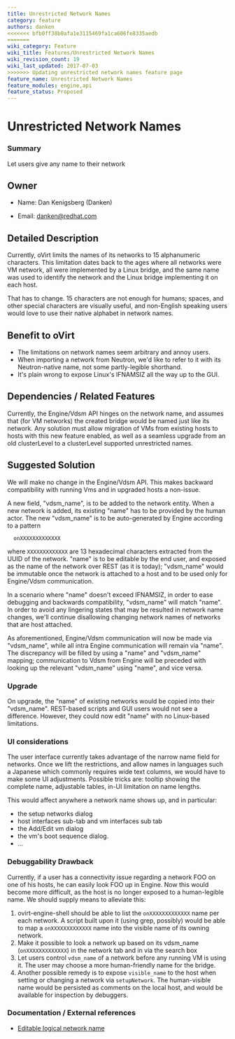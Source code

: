 ```yaml
---
title: Unrestricted Network Names
category: feature
authors: danken
<<<<<<< bfb0ff38b0afa1e3115469fa1ca606fe8335aedb
=======
wiki_category: Feature
wiki_title: Features/Unrestricted Network Names
wiki_revision_count: 19
wiki_last_updated: 2017-07-03
>>>>>>> Updating unrestricted network names feature page
feature_name: Unrestricted Network Names
feature_modules: engine,api
feature_status: Proposed
---
```


# Unrestricted Network Names

### Summary

Let users give any name to their network

## Owner

*   Name: Dan Kenigsberg (Danken)

<!-- -->

*   Email: <danken@redhat.com>

## Detailed Description

Currently, oVirt limits the names of its networks to 15 alphanumeric characters. This limitation dates back to the ages where all networks were VM network, all were implemented by a Linux bridge, and the same name was used to identify the network and the Linux bridge implementing it on each host.

That has to change. 15 characters are not enough for humans; spaces, and other special characters are visually useful, and non-English speaking users would love to use their native alphabet in network names.

## Benefit to oVirt

*   The limitations on network names seem arbitrary and annoy users.
*   When importing a network from Neutron, we'd like to refer to it with its Neutron-native name, not some partly-legible shorthand.
*   It's plain wrong to expose Linux's IFNAMSIZ all the way up to the GUI.

## Dependencies / Related Features

Currently, the Engine/Vdsm API hinges on the network name, and assumes that (for VM networks) the created bridge would be named just like its network. Any solution must allow migration of VMs from existing hosts to hosts with this new feature enabled, as well as a seamless upgrade from an old clusterLevel to a clusterLevel supported unrestricted names.

## Suggested Solution

We will make no change in the Engine/Vdsm API. This makes backward compatibility with running Vms and in upgraded hosts a non-issue.

A new field, "vdsm_name", is to be added to the network entity. When a new network is added, its existing "name" has to be provided by the human actor. The new "vdsm_name" is to be auto-generated by Engine according to a pattern

      onXXXXXXXXXXXXX

where `XXXXXXXXXXXXX` are 13 hexadecimal characters extracted from the UUID of the network. "name" is to be editable by the end user, and exposed as the name of the network over REST (as it is today); "vdsm_name" would be immutable once the network is attached to a host and to be used only for Engine/Vdsm communication.

In a scenario where "name" doesn't exceed IFNAMSIZ, in order to ease debugging and backwards compatibility, "vdsm_name" will match "name". In order to avoid any lingering states that
may be resulted in network name changes, we'll continue disallowing changing network names of networks that are host attached.

As aforementioned, Engine/Vdsm communication will now be made via "vdsm_name", while all intra Engine communication will remain via "name". The discrepancy will be filled by using a "name" and
"vdsm_name" mapping; communication to Vdsm from Engine will be preceded with looking up the relevant "vdsm_name" using "name", and vice versa.

### Upgrade

On upgrade, the "name" of existing networks would be copied into their "vdsm_name". REST-based scripts and GUI users would not see a difference. However, they could now edit "name" with no Linux-based limitations.

### UI considerations

The user interface currently takes advantage of the narrow name field for networks. Once we lift the restrictions, and allow names in languages such a Japanese which commonly requires wide text columns, we would have to make some UI adjustments. Possible tricks are: tooltip showing the complete name, adjustable tables, in-UI limitation on name lengths.

This would affect anywhere a network name shows up, and in particular:

*   the setup networks dialog
*   host interfaces sub-tab and vm interfaces sub tab
*   the Add/Edit vm dialog
*   the vm's boot sequence dialog.
*   ...

### Debuggability Drawback

Currently, if a user has a connectivity issue regarding a network FOO on one of his hosts, he can easily look FOO up in Engine. Now this would become more difficult, as the host is no longer exposed to a human-legible name. We should supply means to alleviate this:

1.  ovirt-engine-shell should be able to list the `onXXXXXXXXXXXXX` name per each network. A script built upon it (using grep, possibly) would be able to map a `onXXXXXXXXXXXXX` name into the visible name of its owning network.
2.  Make it possible to look a network up based on its vdsm_name (`onXXXXXXXXXXXXX`) in the network tab and in via the search box
3.  Let users control `vdsm_name` of a network before any running VM is using it. The user may choose a more human-friendly name for the bridge.
4.  Another possible remedy is to expose `visible_name` to the host when setting or changing a network via `setupNetwork`. The human-visible name would be persisted as comments on the local host, and would be available for inspection by debuggers.

### Documentation / External references

*   [Editable logical network name](https://bugzilla.redhat.com/show_bug.cgi?id=1121101)



